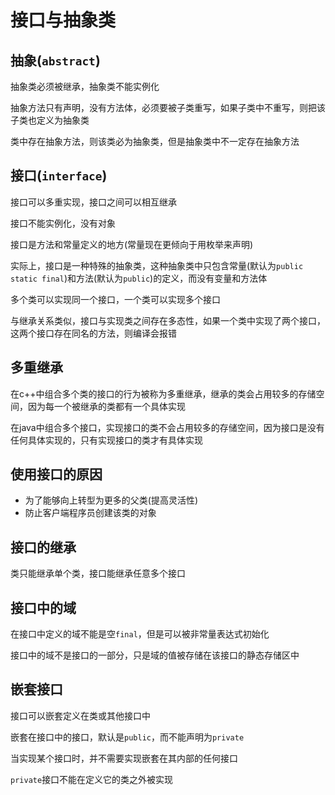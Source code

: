 # 接口与抽象类

## 抽象(`abstract`)

抽象类必须被继承，抽象类不能实例化

抽象方法只有声明，没有方法体，必须要被子类重写，如果子类中不重写，则把该子类也定义为抽象类

类中存在抽象方法，则该类必为抽象类，但是抽象类中不一定存在抽象方法

## 接口(`interface`)

接口可以多重实现，接口之间可以相互继承

接口不能实例化，没有对象

接口是方法和常量定义的地方(常量现在更倾向于用枚举来声明)

实际上，接口是一种特殊的抽象类，这种抽象类中只包含常量(默认为`public static final`)和方法(默认为`public`)的定义，而没有变量和方法体

多个类可以实现同一个接口，一个类可以实现多个接口

与继承关系类似，接口与实现类之间存在多态性，如果一个类中实现了两个接口，这两个接口存在同名的方法，则编译会报错

## 多重继承

在c++中组合多个类的接口的行为被称为多重继承，继承的类会占用较多的存储空间，因为每一个被继承的类都有一个具体实现

在java中组合多个接口，实现接口的类不会占用较多的存储空间，因为接口是没有任何具体实现的，只有实现接口的类才有具体实现

## 使用接口的原因

* 为了能够向上转型为更多的父类(提高灵活性)
* 防止客户端程序员创建该类的对象

## 接口的继承

类只能继承单个类，接口能继承任意多个接口

## 接口中的域

在接口中定义的域不能是空`final`，但是可以被非常量表达式初始化

接口中的域不是接口的一部分，只是域的值被存储在该接口的静态存储区中

## 嵌套接口

接口可以嵌套定义在类或其他接口中

嵌套在接口中的接口，默认是`public`，而不能声明为`private`

当实现某个接口时，并不需要实现嵌套在其内部的任何接口

`private`接口不能在定义它的类之外被实现

